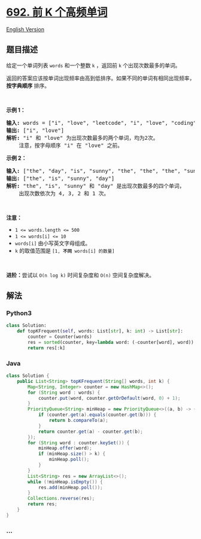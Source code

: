 # [692. 前 K 个高频单词](https://leetcode-cn.com/problems/top-k-frequent-words)

[English Version](/solution/0600-0699/0692.Top%20K%20Frequent%20Words/README_EN.md)

## 题目描述

<!-- 这里写题目描述 -->

<p>给定一个单词列表&nbsp;<code>words</code>&nbsp;和一个整数 <code>k</code> ，返回前&nbsp;<code>k</code><em>&nbsp;</em>个出现次数最多的单词。</p>

<p>返回的答案应该按单词出现频率由高到低排序。如果不同的单词有相同出现频率， <strong>按字典顺序</strong> 排序。</p>

<p>&nbsp;</p>

<p><strong>示例 1：</strong></p>

<pre>
<strong>输入:</strong> words = ["i", "love", "leetcode", "i", "love", "coding"], k = 2
<strong>输出:</strong> ["i", "love"]
<strong>解析:</strong> "i" 和 "love" 为出现次数最多的两个单词，均为2次。
    注意，按字母顺序 "i" 在 "love" 之前。
</pre>

<p><strong>示例 2：</strong></p>

<pre>
<strong>输入:</strong> ["the", "day", "is", "sunny", "the", "the", "the", "sunny", "is", "is"], k = 4
<strong>输出:</strong> ["the", "is", "sunny", "day"]
<strong>解析:</strong> "the", "is", "sunny" 和 "day" 是出现次数最多的四个单词，
    出现次数依次为 4, 3, 2 和 1 次。
</pre>

<p>&nbsp;</p>

<p><strong>注意：</strong></p>

<ul>
	<li><code>1 &lt;= words.length &lt;= 500</code></li>
	<li><code>1 &lt;= words[i] &lt;= 10</code></li>
	<li><code>words[i]</code>&nbsp;由小写英文字母组成。</li>
	<li><code>k</code> 的取值范围是&nbsp;<code>[1, <strong>不同</strong> words[i] 的数量]</code></li>
</ul>

<p>&nbsp;</p>

<p><strong>进阶：</strong>尝试以&nbsp;<code>O(n log k)</code> 时间复杂度和&nbsp;<code>O(n)</code> 空间复杂度解决。</p>

## 解法

<!-- 这里可写通用的实现逻辑 -->

<!-- tabs:start -->

### **Python3**

<!-- 这里可写当前语言的特殊实现逻辑 -->

```python
class Solution:
    def topKFrequent(self, words: List[str], k: int) -> List[str]:
        counter = Counter(words)
        res = sorted(counter, key=lambda word: (-counter[word], word))
        return res[:k]
```

### **Java**

<!-- 这里可写当前语言的特殊实现逻辑 -->

```java
class Solution {
    public List<String> topKFrequent(String[] words, int k) {
        Map<String, Integer> counter = new HashMap<>();
        for (String word : words) {
            counter.put(word, counter.getOrDefault(word, 0) + 1);
        }
        PriorityQueue<String> minHeap = new PriorityQueue<>((a, b) -> {
            if (counter.get(a).equals(counter.get(b))) {
                return b.compareTo(a);
            }
            return counter.get(a) - counter.get(b);
        });
        for (String word : counter.keySet()) {
            minHeap.offer(word);
            if (minHeap.size() > k) {
                minHeap.poll();
            }
        }
        List<String> res = new ArrayList<>();
        while (!minHeap.isEmpty()) {
            res.add(minHeap.poll());
        }
        Collections.reverse(res);
        return res;
    }
}
```

### **...**

```

```

<!-- tabs:end -->
